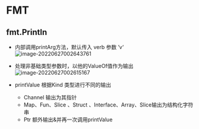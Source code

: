 # FMT



## fmt.Println

- 内部调用printArg方法，默认传入 verb 参数 ’v‘
  ![image-20220627002643761](https://typroa-pic-sh-1258186845.cos.ap-shanghai.myqcloud.com/202206270125927.png)
- 处理非基础类型参数时，以他的ValueOf值作为输出
  ![image-20220627002615167](https://typroa-pic-sh-1258186845.cos.ap-shanghai.myqcloud.com/202206270125776.png)

- printValue 根据Kind 类型进行不同的输出
  - Channel 输出为其指针
  - Map、Fun、Slice 、Struct 、Interface、Array、Slice输出为结构化字符串
  - Ptr 额外输出&并再一次调用printValue